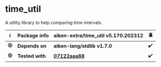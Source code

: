 # time_util

A utility library to help comparing time intervals.

| ℹ️  | Package info    | aiken-extra/time_util v5.170.202312                                                                 | 🪲  |
| --- | --------------- | --------------------------------------------------------------------------------------------------- | --- |
| 🟢  | **Depends on**  | **aiken-lang/stdlib v1.7.0**                                                                        | ✔️  |
| 🟢  | **Tested with** | **[07122aaa88](https://github.com/aiken-lang/aiken/tree/07122aaa88925c1a9d9db0bc30517e4b2b3c55af)** | ✔️  |
